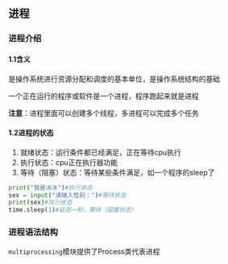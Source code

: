 ## 进程

### 进程介绍

#### 1.1含义

是操作系统进行资源分配和调度的基本单位，是操作系统结构的基础

一个正在运行的程序或软件是一个进程，程序跑起来就是进程

**注意**：进程里面可以创建多个线程，多进程可以完成多个任务

#### 1.2进程的状态

1. 就绪状态：运行条件都已经满足，正在等待cpu执行
2. 执行状态：cpu正在执行器功能
3. 等待（阻塞）状态：等待某些条件满足，如一个程序的sleep了

```python
print("我是冰冰")#执行状态
sex = input("请输入性别：")#等待状态
print(sex)#执行状态
time.sleep(1)#延迟一秒，等待（阻塞状态）
```

### 进程语法结构

`multiprocessing`模块提供了Process类代表进程


